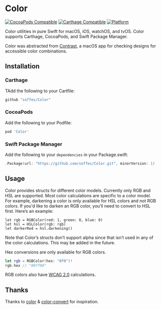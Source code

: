 # Color

[![CocoaPods Compatible](https://img.shields.io/cocoapods/v/Color.svg)](https://img.shields.io/cocoapods/v/Color.svg)
[![Carthage Compatible](https://img.shields.io/badge/Carthage-compatible-4BC51D.svg?style=flat)](https://github.com/Carthage/Carthage)
[![Platform](https://img.shields.io/cocoapods/p/Color.svg?style=flat)](http://cocoadocs.org/docsets/Color)

Color utilities in pure Swift for macOS, iOS, watchOS, and tvOS. Color supports Carthage, CocoaPods, and Swift Package Manager.

Color was abstracted from [Contrast](https://usecontrast.com), a macOS app for checking designs for accessible color combinations.


## Installation

### Carthage

TAdd the following to your Cartfile:

```ruby
github "soffes/Color"
```


### CocoaPods

Add the following to your Podfile:

```ruby
pod 'Color'
```

### Swift Package Manager

Add the following to your `dependencies` in your Package.swift:

```swift
.Package(url: "https://github.com/soffes/Color.git", minorVersion: 1)
```


## Usage

Color provides structs for different color models. Currently only RGB and HSL are supported. Most color calculations are specific to a color model. For example, darkening a color is only available for HSL colors and not RGB colors. If you'd like to darken an RGB color, you’ll need to convert to HSL first. Here’s an example:

```
let rgb = RGBColor(red: 1, green: 0, blue: 0)
let hsl = HSLColor(rgb: rgb)
let darkerRed = hsl.darkening()
```

Note that Color’s structs don’t support alpha since that isn’t used in any of the color calculations. This may be added in the future.

Hex conversions are only available for RGB colors.

```swift
let rgb = RGBColor(hex: "0f0")!
rgb.hex // "00ff00"
```

RGB colors also have [WCAG 2.0](https://www.w3.org/TR/WCAG20) calculations.


## Thanks

Thanks to [color](https://github.com/Qix-/color) & [color-convert](https://github.com/Qix-/color-convert) for inspiration.
